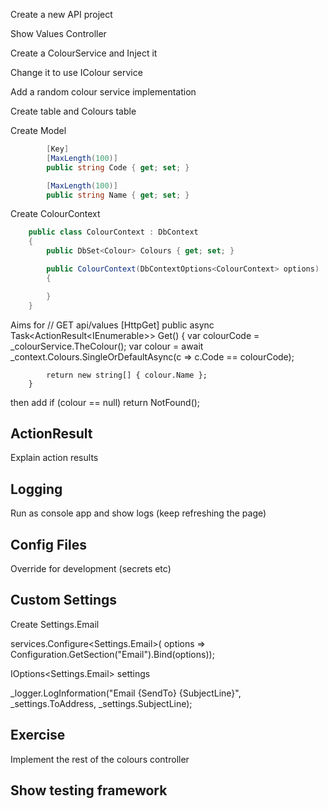 Create a new API project

Show Values Controller

Create a ColourService and Inject it

Change it to use IColour service

Add a random colour service implementation

Create table and Colours table

Create Model
```c#
        [Key]
        [MaxLength(100)]
        public string Code { get; set; }

        [MaxLength(100)]
        public string Name { get; set; }
```

Create ColourContext
```c#
    public class ColourContext : DbContext
    {
        public DbSet<Colour> Colours { get; set; }

        public ColourContext(DbContextOptions<ColourContext> options) : base(options)
        {

        }
    }
```
Aims for
        // GET api/values
        [HttpGet]
        public async Task<ActionResult<IEnumerable<string>>> Get()
        {
            var colourCode = _colourService.TheColour();
            var colour = await _context.Colours.SingleOrDefaultAsync(c => c.Code == colourCode);

            return new string[] { colour.Name };
        }

then add 
            if (colour == null) return NotFound();


## ActionResult
Explain action results

## Logging
Run as console app and show logs (keep refreshing the page)


## Config Files
Override for development (secrets etc)

## Custom Settings
Create Settings.Email

services.Configure<Settings.Email>(
    options => Configuration.GetSection("Email").Bind(options));

IOptions<Settings.Email> settings

_logger.LogInformation("Email {SendTo} {SubjectLine}", _settings.ToAddress, _settings.SubjectLine);


## Exercise
Implement the rest of the colours controller

## Show testing framework